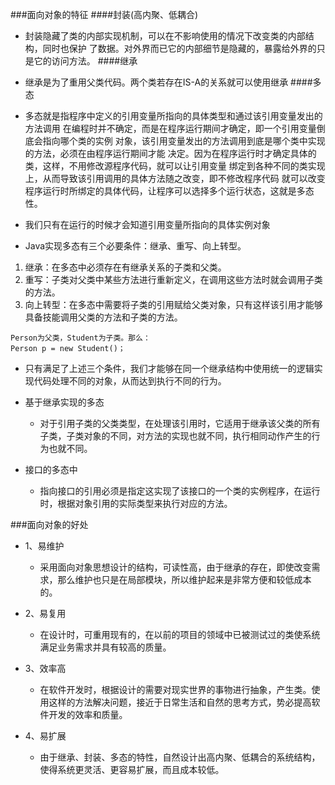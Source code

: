 ###面向对象的特征
####封装(高内聚、低耦合)
* 封装隐藏了类的内部实现机制，可以在不影响使用的情况下改变类的内部结构，同时也保护
了数据。对外界而已它的内部细节是隐藏的，暴露给外界的只是它的访问方法。
####继承
* 继承是为了重用父类代码。两个类若存在IS-A的关系就可以使用继承
####多态
* 多态就是指程序中定义的引用变量所指向的具体类型和通过该引用变量发出的方法调用
在编程时并不确定，而是在程序运行期间才确定，即一个引用变量倒底会指向哪个类的实例
对象，该引用变量发出的方法调用到底是哪个类中实现的方法，必须在由程序运行期间才能
决定。因为在程序运行时才确定具体的类，这样，不用修改源程序代码，就可以让引用变量
绑定到各种不同的类实现上，从而导致该引用调用的具体方法随之改变，即不修改程序代码
就可以改变程序运行时所绑定的具体代码，让程序可以选择多个运行状态，这就是多态性。
* 我们只有在运行的时候才会知道引用变量所指向的具体实例对象

* Java实现多态有三个必要条件：继承、重写、向上转型。
1. 继承：在多态中必须存在有继承关系的子类和父类。
2. 重写：子类对父类中某些方法进行重新定义，在调用这些方法时就会调用子类的方法。
3. 向上转型：在多态中需要将子类的引用赋给父类对象，只有这样该引用才能够具备技能调用父类的方法和子类的方法。
```aidl
Person为父类，Student为子类。那么：
Person p = new Student()；
```

* 只有满足了上述三个条件，我们才能够在同一个继承结构中使用统一的逻辑实现代码处理不同的对象，从而达到执行不同的行为。

- 基于继承实现的多态
    - 对于引用子类的父类类型，在处理该引用时，它适用于继承该父类的所有子类，子类对象的不同，对方法的实现也就不同，执行相同动作产生的行为也就不同。
    
- 接口的多态中
    - 指向接口的引用必须是指定这实现了该接口的一个类的实例程序，在运行时，根据对象引用的实际类型来执行对应的方法。
    
###面向对象的好处
- 1、易维护
    - 采用面向对象思想设计的结构，可读性高，由于继承的存在，即使改变需求，那么维护也只是在局部模块，所以维护起来是非常方便和较低成本的。

- 2、易复用
    - 在设计时，可重用现有的，在以前的项目的领域中已被测试过的类使系统满足业务需求并具有较高的质量。
- 3、效率高
    - 在软件开发时，根据设计的需要对现实世界的事物进行抽象，产生类。使用这样的方法解决问题，接近于日常生活和自然的思考方式，势必提高软件开发的效率和质量。
- 4、易扩展
    - 由于继承、封装、多态的特性，自然设计出高内聚、低耦合的系统结构，使得系统更灵活、更容易扩展，而且成本较低。